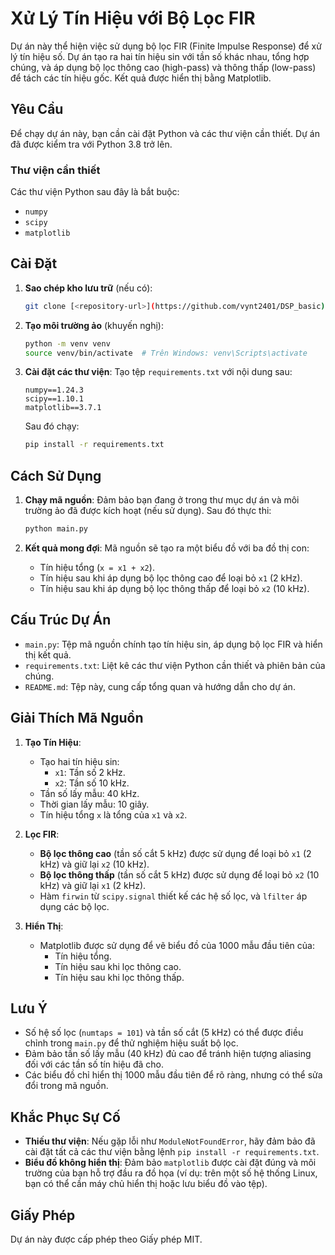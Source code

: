 # Xử Lý Tín Hiệu với Bộ Lọc FIR

Dự án này thể hiện việc sử dụng bộ lọc FIR (Finite Impulse Response) để xử lý tín hiệu số. Dự án tạo ra hai tín hiệu sin với tần số khác nhau, tổng hợp chúng, và áp dụng bộ lọc thông cao (high-pass) và thông thấp (low-pass) để tách các tín hiệu gốc. Kết quả được hiển thị bằng Matplotlib.

## Yêu Cầu

Để chạy dự án này, bạn cần cài đặt Python và các thư viện cần thiết. Dự án đã được kiểm tra với Python 3.8 trở lên.

### Thư viện cần thiết
Các thư viện Python sau đây là bắt buộc:
- `numpy`
- `scipy`
- `matplotlib`

## Cài Đặt

1. **Sao chép kho lưu trữ** (nếu có):
   ```bash
   git clone [<repository-url>](https://github.com/vynt2401/DSP_basic)
   ```

2. **Tạo môi trường ảo** (khuyến nghị):
   ```bash
   python -m venv venv
   source venv/bin/activate  # Trên Windows: venv\Scripts\activate
   ```

3. **Cài đặt các thư viện**:
   Tạo tệp `requirements.txt` với nội dung sau:
   ```
   numpy==1.24.3
   scipy==1.10.1
   matplotlib==3.7.1
   ```
   Sau đó chạy:
   ```bash
   pip install -r requirements.txt
   ```

## Cách Sử Dụng

1. **Chạy mã nguồn**:
   Đảm bảo bạn đang ở trong thư mục dự án và môi trường ảo đã được kích hoạt (nếu sử dụng). Sau đó thực thi:
   ```bash
   python main.py
   ```

2. **Kết quả mong đợi**:
   Mã nguồn sẽ tạo ra một biểu đồ với ba đồ thị con:
   - Tín hiệu tổng (`x = x1 + x2`).
   - Tín hiệu sau khi áp dụng bộ lọc thông cao để loại bỏ `x1` (2 kHz).
   - Tín hiệu sau khi áp dụng bộ lọc thông thấp để loại bỏ `x2` (10 kHz).

## Cấu Trúc Dự Án

- `main.py`: Tệp mã nguồn chính tạo tín hiệu sin, áp dụng bộ lọc FIR và hiển thị kết quả.
- `requirements.txt`: Liệt kê các thư viện Python cần thiết và phiên bản của chúng.
- `README.md`: Tệp này, cung cấp tổng quan và hướng dẫn cho dự án.

## Giải Thích Mã Nguồn

1. **Tạo Tín Hiệu**:
   - Tạo hai tín hiệu sin:
     - `x1`: Tần số 2 kHz.
     - `x2`: Tần số 10 kHz.
   - Tần số lấy mẫu: 40 kHz.
   - Thời gian lấy mẫu: 10 giây.
   - Tín hiệu tổng `x` là tổng của `x1` và `x2`.

2. **Lọc FIR**:
   - **Bộ lọc thông cao** (tần số cắt 5 kHz) được sử dụng để loại bỏ `x1` (2 kHz) và giữ lại `x2` (10 kHz).
   - **Bộ lọc thông thấp** (tần số cắt 5 kHz) được sử dụng để loại bỏ `x2` (10 kHz) và giữ lại `x1` (2 kHz).
   - Hàm `firwin` từ `scipy.signal` thiết kế các hệ số lọc, và `lfilter` áp dụng các bộ lọc.

3. **Hiển Thị**:
   - Matplotlib được sử dụng để vẽ biểu đồ của 1000 mẫu đầu tiên của:
     - Tín hiệu tổng.
     - Tín hiệu sau khi lọc thông cao.
     - Tín hiệu sau khi lọc thông thấp.

## Lưu Ý

- Số hệ số lọc (`numtaps = 101`) và tần số cắt (5 kHz) có thể được điều chỉnh trong `main.py` để thử nghiệm hiệu suất bộ lọc.
- Đảm bảo tần số lấy mẫu (40 kHz) đủ cao để tránh hiện tượng aliasing đối với các tần số tín hiệu đã cho.
- Các biểu đồ chỉ hiển thị 1000 mẫu đầu tiên để rõ ràng, nhưng có thể sửa đổi trong mã nguồn.

## Khắc Phục Sự Cố

- **Thiếu thư viện**: Nếu gặp lỗi như `ModuleNotFoundError`, hãy đảm bảo đã cài đặt tất cả các thư viện bằng lệnh `pip install -r requirements.txt`.
- **Biểu đồ không hiển thị**: Đảm bảo `matplotlib` được cài đặt đúng và môi trường của bạn hỗ trợ đầu ra đồ họa (ví dụ: trên một số hệ thống Linux, bạn có thể cần máy chủ hiển thị hoặc lưu biểu đồ vào tệp).

## Giấy Phép

Dự án này được cấp phép theo Giấy phép MIT.
